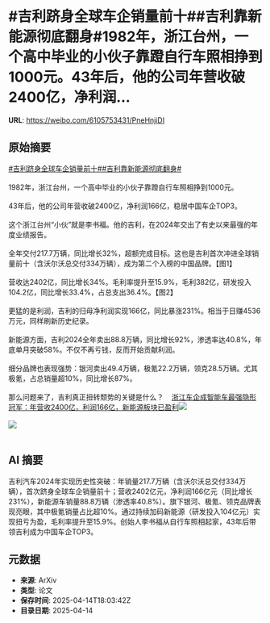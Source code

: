 # #吉利跻身全球车企销量前十##吉利靠新能源彻底翻身#1982年，浙江台州，一个高中毕业的小伙子靠蹬自行车照相挣到1000元。43年后，他的公司年营收破2400亿，净利润...

**URL**: https://weibo.com/6105753431/PneHnjiDI

## 原始摘要

<a href="https://m.weibo.cn/search?containerid=231522type%3D1%26t%3D10%26q%3D%23%E5%90%89%E5%88%A9%E8%B7%BB%E8%BA%AB%E5%85%A8%E7%90%83%E8%BD%A6%E4%BC%81%E9%94%80%E9%87%8F%E5%89%8D%E5%8D%81%23&amp;extparam=%23%E5%90%89%E5%88%A9%E8%B7%BB%E8%BA%AB%E5%85%A8%E7%90%83%E8%BD%A6%E4%BC%81%E9%94%80%E9%87%8F%E5%89%8D%E5%8D%81%23" data-hide=""><span class="surl-text">#吉利跻身全球车企销量前十#</span></a><a href="https://m.weibo.cn/search?containerid=231522type%3D1%26t%3D10%26q%3D%23%E5%90%89%E5%88%A9%E9%9D%A0%E6%96%B0%E8%83%BD%E6%BA%90%E5%BD%BB%E5%BA%95%E7%BF%BB%E8%BA%AB%23&amp;extparam=%23%E5%90%89%E5%88%A9%E9%9D%A0%E6%96%B0%E8%83%BD%E6%BA%90%E5%BD%BB%E5%BA%95%E7%BF%BB%E8%BA%AB%23" data-hide=""><span class="surl-text">#吉利靠新能源彻底翻身#</span></a><br><br>1982年，浙江台州，一个高中毕业的小伙子靠蹬自行车照相挣到1000元。<br><br>43年后，他的公司年营收破2400亿，净利润166亿，稳居中国车企TOP3。<br><br>这个浙江台州“小伙”就是李书福。他的吉利，在2024年交出了有史以来最强的年度业绩报告。<br><br>全年交付217.7万辆，同比增长32%，超额完成目标。这也是吉利首次冲进全球销量前十（含沃尔沃总交付334万辆），成为第二个入榜的中国品牌。【图1】<br><br>营收达2402亿，同比增长34%。毛利率提升至15.9%，毛利382亿，研发投入104.2亿，同比增长33.4%，占总支出36.4%。【图2】<br><br>更猛的是利润，吉利的归母净利润实现166亿，同比暴涨231%。相当于日赚4536万元，同样刷新历史纪录。<br><br>新能源方面，吉利2024全年卖出88.8万辆，同比增长92%，渗透率达40.8%，年底单月突破58%。不仅不再亏钱，反而开始贡献利润。<br><br>细分品牌也表现强势：银河卖出49.4万辆，极氪22.2万辆，领克28.5万辆。尤其极氪，占总销量超10%，同比增长87%。<br><br>那么问题来了，吉利真正扭转颓势的关键是什么？<a href="https://weibo.cn/sinaurl?u=https%3A%2F%2Fmp.weixin.qq.com%2Fs%2FAXLPjJ-b8NXxKgtaYX4itA" data-hide=""><span class="url-icon"><img style="width: 1rem;height: 1rem" src="https://h5.sinaimg.cn/upload/2015/09/25/3/timeline_card_small_web_default.png" referrerpolicy="no-referrer"></span><span class="surl-text">浙江车企成智能车最强隐形冠军：年营收2400亿，利润166亿，新能源板块已盈利</span></a><img style="" src="https://tvax2.sinaimg.cn/large/006Fd7o3gy1i0ggdqk9ybj30pz0e80v5.jpg" referrerpolicy="no-referrer"><br><br><img style="" src="https://tvax1.sinaimg.cn/large/006Fd7o3gy1i0ggds4h3zj30nj0dpjtn.jpg" referrerpolicy="no-referrer"><br><br>

## AI 摘要

吉利汽车2024年实现历史性突破：年销量217.7万辆（含沃尔沃总交付334万辆），首次跻身全球车企销量前十；营收2402亿元，净利润166亿元（同比增长231%），新能源车销量88.8万辆（渗透率40.8%）。旗下银河、极氪、领克品牌表现亮眼，其中极氪销量占比超10%。通过持续加码新能源（研发投入104亿元）实现扭亏为盈，毛利率提升至15.9%。创始人李书福从自行车照相起家，43年后带领吉利成为中国车企TOP3。

## 元数据

- **来源**: ArXiv
- **类型**: 论文
- **保存时间**: 2025-04-14T18:03:42Z
- **目录日期**: 2025-04-14
